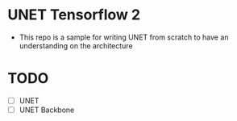# UNET Tensorflow 2 
- This repo is a sample for writing UNET from scratch to have an understanding on the architecture


# TODO
- [ ] UNET
- [ ] UNET Backbone